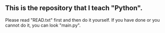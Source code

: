 This is the repository that I teach "Python".
---------
Please read "READ.txt" first and then do it yourself. If you have done or you cannot do it, you can look "main.py".
